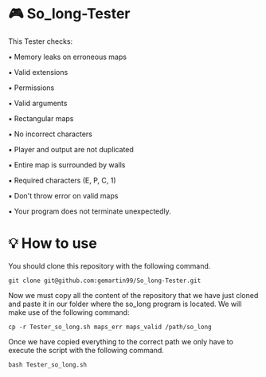 # 🎮 So_long-Tester

This Tester checks:

▪️ Memory leaks on erroneous maps

▪️ Valid extensions

▪️ Permissions

▪️ Valid arguments

▪️ Rectangular maps

▪️ No incorrect characters

▪️ Player and output are not duplicated

▪️ Entire map is surrounded by walls

▪️ Required characters (E, P, C, 1)

▪️ Don't throw error on valid maps

▪️ Your program does not terminate unexpectedly.

# 💡 How to use

You should clone this repository with the following command.

```git clone git@github.com:gemartin99/So_long-Tester.git```

Now we must copy all the content of the repository that we have just cloned and paste it in our folder where the so_long program is located. We will make use of the following command:

```cp -r Tester_so_long.sh maps_err maps_valid /path/so_long```

Once we have copied everything to the correct path we only have to execute the script with the following command.

```bash Tester_so_long.sh```
